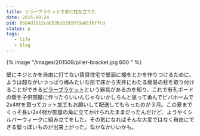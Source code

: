 ```yaml
---
title: ピラーブラケットで家に柱を立てた
date: 2015-09-24
pid: 0b84d1612cab52b18392073a81fbffcd
status: p
tags:
   - life
   - blog
---
```


{% image "/images/201509/piller-bracket.jpg 600 " %}

壁にネジとかを自由に打てない賃貸住宅で壁面に棚をとかを作りつけるために、ようは超ながいつっぱり棒みたいな形で床から天井にわたる簡易の柱を取り付けることができる[ピラーブラケット][1]という器具があるのを知り、これで有孔ボードの壁を子供部屋に作ったらいいんじゃないかしらんと思って勇んでビバホームで2x4材を買ってカット加工もお願いして配送してもらったのが３月。この夏までくっそ長い2x4材が部屋の角に立てかけられたままだったんだけど、ようやくシルバーウィークに組み立てをした。その気になればそんな大変ではなく自由にできる壁っぽいものが出来上がった。なかなかいいかも。

[1]:	http://www.pinkflag.me/pillarbracket/